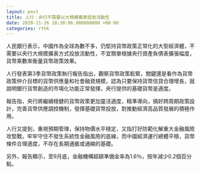 ```yaml
---
layout: post
title: 人行：央行不需要以大規模擴表投放流動性
date: 2020-11-26 18:30:06.000000000 +08:00
categories: rthk
---
```


人民銀行表示，中國作為全球為數不多，仍堅持貨幣政策正常化的大型經濟體，不需要以央行大規模擴表方式投放流動性，不宜簡單根據央行資產負債表擴張幅度，貨幣乘數來衡量貨幣政策效果。

人行發表第3季貨幣政策執行報告指出，觀察貨幣政策鬆緊，關鍵還是看作為貨幣政策仲介目標的貨幣供應量和社會融資規模，認為只要保持貨幣信貸合理增長，就說明銀行貨幣創造的市場化功能正常發揮，央行提供的基礎貨幣是適度。

報告指，央行將繼續穩健的貨幣政策更加靈活適度，精準導向，搞好跨周期政策設計，完善貨幣供應調控機制，發揮基礎貨幣投放，對推動經濟高品質發展的積極作用。

人行又提到，重視預期管理，保持物價水平穩定，又指打好防範化解重大金融風險攻堅戰，牢牢守住不發生系統性金融風險的底線，而中國經濟運行總體平穩，貨幣條件合理適度，不存在長期通脹或通縮的基礎。

另外，報告顯示，至9月底，金融機構超額準備金率為1.6％，按年減少0.2個百分點。
